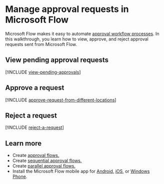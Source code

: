 <properties
    pageTitle="View, approve, or reject approval requests. | Microsoft Flow"
    description="Learn how to view, approve, or reject approval requests in Microsoft Flow."
    services=""
    suite="flow"
    documentationCenter="na"
    authors="msftman"
    manager="anneta"
    editor=""
    tags=""/>

<tags
   ms.service="flow"
   ms.devlang="na"
   ms.topic="article"
   ms.tgt_pltfrm="na"
   ms.workload="na"
   ms.date="07/15/2017"
   ms.author="deonhe"/>

# Manage approval requests in Microsoft Flow

Microsoft Flow makes it easy to automate [approval workflow processes](./modern-approvals.md). In this walkthrough, you learn how to view, approve, and reject approval requests sent from Microsoft Flow.

## View pending approval requests

[!INCLUDE [view-pending-approvals](../includes/view-pending-approvals.md)]

## Approve a request

[!INCLUDE [approve-request-from-different-locations](../includes/approve-request-from-different-locations.md)]

## Reject a request

[!INCLUDE [reject-a-request](../includes/reject-a-request.md)]

## Learn more

- Create [approval flows.](./modern-approvals.md)
- Create [sequential approval flows.](./sequential-modern-approvals.md)
- Create [parallel approval flows.](./parallel-modern-approvals.md)
- Install the Microsoft Flow mobile app for [Android](https://aka.ms/flowmobiledocsandroid), [iOS](https://aka.ms/flowmobiledocsios), or [Windows Phone](https://aka.ms/flowmobilewindows).
